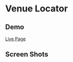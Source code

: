 # Venue Locator

<h2>Demo</h2>
<a href="https://kckhafra.github.io/API-Hack-Capstone/">Live Page</a>

<h2>Screen Shots</h2>
<img href=""